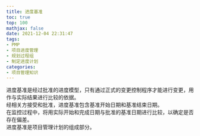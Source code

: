 ```yaml
---
title: 进度基准
toc: true
top: 100
mathjax: false
date: 2021-12-04 22:31:47
tags:
- PMP
- 项目进度管理
- 规划过程组
- 制定进度计划
categories:
- 项目管理知识
---
```

进度基准是经过批准的进度模型，只有通过正式的变更控制程序才能进行变更，用作与实际结果进行比较的依据。  
经相关方接受和批准，进度基准包含基准开始日期和基准结束日期。  
在监控过程中，将用实际开始和完成日期与批准的基准日期进行比较，以确定是否存在偏差。  
进度基准是项目管理计划的组成部分。
